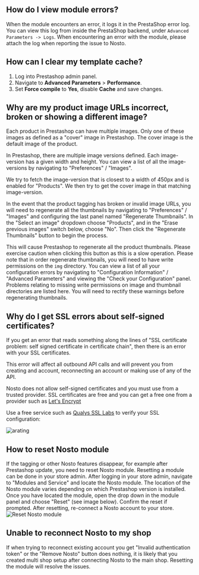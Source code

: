 ## How do I view module errors?

When the module encounters an error, it logs it in the PrestaShop error log. You can view this log from inside the PrestaShop backend, under `Advanced Parameters -> Logs`. When encountering an error with the module, please attach the log when reporting the issue to Nosto.

## How can I clear my template cache?

1. Log into Prestashop admin panel.
2. Navigate to **Advanced Parameters** > **Performance**.
3. Set **Force compile** to **Yes**, disable **Cache** and save changes.

## Why are my product image URLs incorrect, broken or showing a different image?

Each product in Prestashop can have multiple images. Only one of these images as defined as a "cover" image in Prestashop. The cover image is the default image of the product.

In Prestashop, there are multiple image versions defined. Each image-version has a given width and height. You can view a list of all the image-versions by navigating to "Preferences" / "Images". 

We try to fetch the image-version that is closest to a width of 450px and is enabled for "Products". We then try to get the cover image in that matching image-version.

In the event that the product tagging has broken or invalid image URLs, you will need to regenerate all the thumbnails by navigating to "Preferences" / "Images" and configuring the last panel named "Regenerate Thumbnails". In the "Select an image" dropdown choose "Products", and in the "Erase previous images" switch below, choose "No". Then click the "Regenerate Thumbnails" button to begin the process.

This will cause Prestashop to regenerate all the product thumbnails. Please exercise caution when clicking this button as this is a slow operation. Please note that in order regenerate thumbnails, you will need to have write permissions on the `img` directory. You can view a list of all your configuration errors by navigating to "Configuration Information" / "Advanced Parameters" and viewing the "Check your Configuration" panel. Problems relating to missing write permissions on image and thumbnail directories are listed here. You will need to rectify these warnings before regenerating thumbnails.

## Why do I get SSL errors about self-signed certificates?

If you get an error that reads something along the lines of "SSL certificate problem: self signed certificate in certificate chain", then there is an error with your SSL certificates.

This error will affect all outbound API calls and will prevent you from creating and account, reconnecting an account or making use of any of the API. 

Nosto does not allow self-signed certificates and you must use from a trusted provider. SSL certificates are free and you can get a free one from a provider such as [Let's Encrypt ](https://letsencrypt.org/)

Use a free service such as [Qualys SSL Labs](https://www.ssllabs.com/ssltest/) to verify your SSL configuration:

![arating](https://cloud.githubusercontent.com/assets/327432/25840303/f80b447e-34a3-11e7-9696-4146257d0eee.png)

## How to reset Nosto module

If the tagging or other Nosto features disappear, for example after Prestashop update, you need to reset Nosto module. Resetting a module can be done in your store admin. After logging in your store admin, navigate to "Modules and Service" and locate the Nosto module. The location of the Nosto module varies depending on which Prestashop version is installed. Once you have located the module, open the drop down in the module panel and choose "Reset" (see image below). Confirm the reset if prompted. After resetting, re-connect a Nosto account to your store.
![Reset Nosto module](https://user-images.githubusercontent.com/15191701/32780631-b4f75a7e-c94a-11e7-8de3-1761beb959f5.png)

## Unable to reconnect Nosto to my shop

If when trying to reconnect existing account you get "Invalid authentication token" or the "Remove Nosto" button does nothing, it is likely that you created multi shop setup after connecting Nosto to the main shop. Resetting the module will resolve the issues.